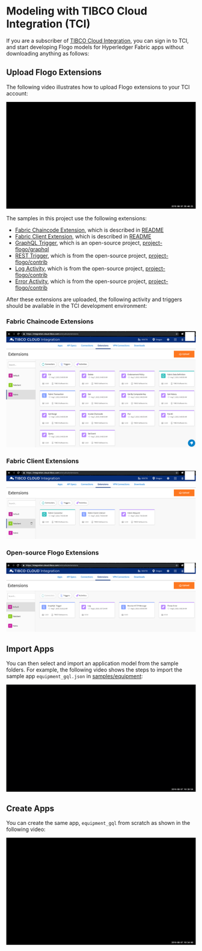 # Modeling with TIBCO Cloud Integration (TCI)

If you are a subscriber of [TIBCO Cloud Integration](https://cloud.tibco.com/), you can sign in to TCI, and start developing Flogo models for Hyperledger Fabric apps without downloading anything as follows:

## Upload Flogo Extensions

The following video illustrates how to upload Flogo extensions to your TCI account:

![Upload Extension](upload-extension.gif)

The samples in this project use the following extensions:
- [Fabric Chaincode Extension](../fabricExtension.zip), which is described in [README](../fabric/README.md)
- [Fabric Client Extension](../fabclientExtension.zip), which is described in [README](../fabclient/README.md)
- [GraphQL Trigger](./trigger-graphql.zip), which is an open-source project, [project-flogo/graphql](https://github.com/project-flogo/graphql)
- [REST Trigger](./trigger-rest.zip), which is from the open-source project, [project-flogo/contrib](https://github.com/project-flogo/contrib)
- [Log Activity](./activity-log.zip), which is from the open-source project, [project-flogo/contrib](https://github.com/project-flogo/contrib)
- [Error Activity](./activity-error.zip), which is from the open-source project, [project-flogo/contrib](https://github.com/project-flogo/contrib)

After these extensions are uploaded, the following activity and triggers should be available in the TCI development environment:

### Fabric Chaincode Extensions
![Fabric Chaincode Extensions](chaincode-ext.png)

### Fabric Client Extensions
![Fabric Client Extensions](fabclient-ext.png)

### Open-source Flogo Extensions
![OSS Flogo Extensions](oss-flogo-ext.png)

## Import Apps
You can then select and import an application model from the sample folders.  For example, the following video shows the steps to import the sample app `equipment_gql.json` in [samples/equipment](../samples/equipment):

![Import App](import-app.gif)

## Create Apps
You can create the same app, `equipment_gql` from scratch as shown in the following video:

![Create App](build-gql-client.gif)
